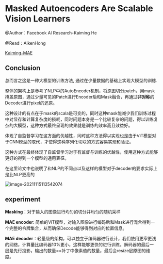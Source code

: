 # Masked Autoencoders Are Scalable Vision Learners

@Author：Facebook AI Research-Kaiming He 

@Read：AikenHong

[Kaiming-MAE](https://zhuanlan.zhihu.com/p/432663453)

## Conclusion

总而言之这是一种大模型的训练方法, 通过在少量数据的基础上实现大模型的训练.

整体的架构上是参考了NLP中的AutoEncoder机制，将原图切分patch，用mask掩盖原图，通过少量可见的Patch进行Encoder后和Mask融合，再通过**非对称**的Decoder进行pixel的还原。

这种设计的有点在于mask的scala是可变的，同时这种mask能减少我们训练过程中对显存和计算复杂度的损耗，同时问题本身是一个比较复杂的问题，得以训练复杂的大模型，这种方式最终呈现的效果就是训练的效率高且效益好。

体现了自监督学习在这方面的优越性，同时这种方法得以实现也是由于ViT模型对于CNN模型的取代，才使得这种序列化切块的方式容易实现和验证。

这种方式在最终体现了自监督学习对于有监督与训练的优越性，使用这种方式能够更好的得到一个模型的通用表征。

在这里论文中也说明了和NLP的不同点以及这样的模型对于decoder的要求实际上是比NLP更高的

![image-20211115113542074](https://gitee.com/Aiken97/markdown-image/raw/master/img/20211115113546.png)

## experiment

**Masking**：对于输入的图像进行均匀的切分并均匀的随机采样

**MAE encoder**: 简单的ViT模型，对输入图像进行编码后和Mask进行混合得到一个完整的令牌集合，从而确保Decode能够得到对应的位置信息。

**MAE decoder**：轻量级的架构，可以独立于编码器进行设计，我们使用更窄更浅的网络，计算量比编码器10%更小，这样能够更快的进行训练。解码器的最后一层是先行投影，输出的数量==补丁中像素值的数量，最后会resize层原图的维度。


